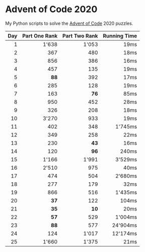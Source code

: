 # Advent of Code 2020

My Python scripts to solve the [Advent of Code](https://adventofcode.com/) 2020 puzzles.

| Day | Part One Rank | Part Two Rank | Running Time |
|----:|--------------:|--------------:|-------------:|
|    1|          1'638|          1'053|          19ms|
|    2|            367|            480|          18ms|
|    3|            856|            386|          16ms|
|    4|            457|            135|          19ms|
|    5|         **88**|            392|          17ms|
|    6|            285|            128|          19ms|
|    7|            163|         **76**|          85ms|
|    8|            950|            452|          28ms|
|    9|            326|            208|          18ms|
|   10|          3'270|            933|          19ms|
|   11|            402|            348|       1'745ms|
|   12|            349|            258|          22ms|
|   13|            230|         **43**|          16ms|
|   14|            120|         **96**|         240ms|
|   15|          1'166|          1'991|       3'529ms|
|   16|          2'510|            975|          40ms|
|   17|            474|            504|       2'680ms|
|   18|            277|            179|          32ms|
|   19|            866|            516|       1'435ms|
|   20|         **37**|            122|         104ms|
|   21|         **35**|         **10**|          20ms|
|   22|         **57**|            529|       1'004ms|
|   23|         **88**|            577|      24'904ms|
|   24|            124|          1'017|      12'174ms|
|   25|          1'660|          1'375|          21ms|
